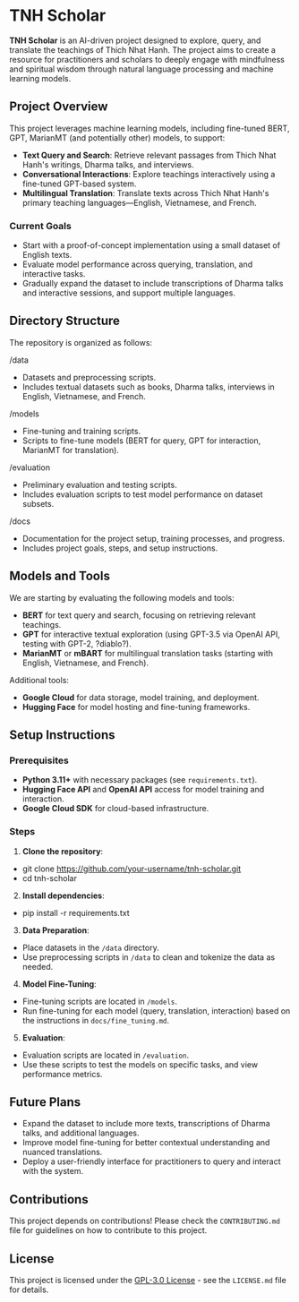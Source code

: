 # TNH Scholar

**TNH Scholar** is an AI-driven project designed to explore, query, and translate the teachings of Thich Nhat Hanh. The project aims to create a resource for practitioners and scholars to deeply engage with mindfulness and spiritual wisdom through natural language processing and machine learning models.

## Project Overview

This project leverages machine learning models, including fine-tuned BERT, GPT, MarianMT (and potentially other) models, to support:
- **Text Query and Search**: Retrieve relevant passages from Thich Nhat Hanh's writings, Dharma talks, and interviews.
- **Conversational Interactions**: Explore teachings interactively using a fine-tuned GPT-based system.
- **Multilingual Translation**: Translate texts across Thich Nhat Hanh's primary teaching languages—English, Vietnamese, and French.

### Current Goals
- Start with a proof-of-concept implementation using a small dataset of English texts.
- Evaluate model performance across querying, translation, and interactive tasks.
- Gradually expand the dataset to include transcriptions of Dharma talks and interactive sessions, and support multiple languages.

## Directory Structure

The repository is organized as follows:

/data
  - Datasets and preprocessing scripts.
  - Includes textual datasets such as books, Dharma talks, interviews in English, Vietnamese, and French.

/models
  - Fine-tuning and training scripts.
  - Scripts to fine-tune models (BERT for query, GPT for interaction, MarianMT for translation).

/evaluation
  - Preliminary evaluation and testing scripts.
  - Includes evaluation scripts to test model performance on dataset subsets.

/docs
  - Documentation for the project setup, training processes, and progress.
  - Includes project goals, steps, and setup instructions.

## Models and Tools

We are starting by evaluating the following models and tools:
- **BERT** for text query and search, focusing on retrieving relevant teachings.
- **GPT** for interactive textual exploration (using GPT-3.5 via OpenAI API, testing with GPT-2, ?diablo?).
- **MarianMT** or **mBART** for multilingual translation tasks (starting with English, Vietnamese, and French).
  
Additional tools:
- **Google Cloud** for data storage, model training, and deployment.
- **Hugging Face** for model hosting and fine-tuning frameworks.

## Setup Instructions

### Prerequisites
- **Python 3.11+** with necessary packages (see `requirements.txt`).
- **Hugging Face API** and **OpenAI API** access for model training and interaction.
- **Google Cloud SDK** for cloud-based infrastructure.

### Steps

1. **Clone the repository**:
- git clone https://github.com/your-username/tnh-scholar.git
- cd tnh-scholar
  
2. **Install dependencies**:
- pip install -r requirements.txt

3. **Data Preparation**:
- Place datasets in the `/data` directory.
- Use preprocessing scripts in `/data` to clean and tokenize the data as needed.

4. **Model Fine-Tuning**:
- Fine-tuning scripts are located in `/models`.
- Run fine-tuning for each model (query, translation, interaction) based on the instructions in `docs/fine_tuning.md`.

5. **Evaluation**:
- Evaluation scripts are located in `/evaluation`.
- Use these scripts to test the models on specific tasks, and view performance metrics.

## Future Plans

- Expand the dataset to include more texts, transcriptions of Dharma talks, and additional languages.
- Improve model fine-tuning for better contextual understanding and nuanced translations.
- Deploy a user-friendly interface for practitioners to query and interact with the system.

## Contributions

This project depends on contributions! Please check the `CONTRIBUTING.md` file for guidelines on how to contribute to this project.

## License

This project is licensed under the [GPL-3.0 License](LICENSE) - see the `LICENSE.md` file for details.
